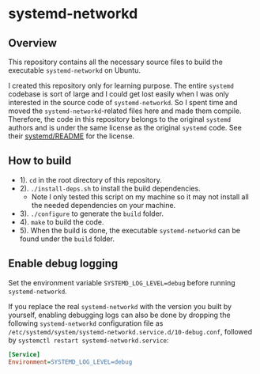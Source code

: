 # systemd-networkd

## Overview

This repository contains all the necessary source files to build the executable `systemd-networkd` on Ubuntu.

I created this repository only for learning purpose. The entire `systemd` codebase is sort of large and I could get lost easily when I was only interested in the source code of `systemd-networkd`. So I spent time and moved the `systemd-networkd`-related files here and made them compile. Therefore, the code in this repository belongs to the original `systemd` authors and is under the same license as the original `systemd` code. See their [systemd/README](https://github.com/systemd/systemd/blob/main/README) for the license.

## How to build

- 1). `cd` in the root directory of this repository.
- 2). `./install-deps.sh` to install the build dependencies.
  - Note I only tested this script on my machine so it may not install all the needed dependencies on your machine.
- 3). `./configure` to generate the `build` folder.
- 4). `make` to build the code.
- 5). When the build is done, the executable `systemd-networkd` can be found under the `build` folder.

## Enable debug logging

Set the environment variable `SYSTEMD_LOG_LEVEL=debug` before running `systemd-networkd`.

If you replace the real `systemd-networkd` with the version you built by yourself, enabling debugging logs can also be done by dropping the following `systemd-networkd` configuration file as `/etc/systemd/system/systemd-networkd.service.d/10-debug.conf`, followed by `systemctl restart systemd-networkd.service`:

```ini
[Service]
Environment=SYSTEMD_LOG_LEVEL=debug
```

